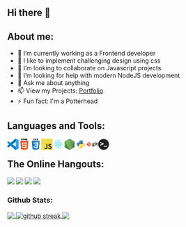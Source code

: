 ## Hi there 👋

## About me:

-   🔭 I’m currently working as a Frontend developer
-   🌱 I like to implement challenging design using css
-   👯 I’m looking to collaborate on Javascript projects
-   🤔 I’m looking for help with modern NodeJS development
-   💬 Ask me about anything
-   📫 View my Projects: [Portfolio](https://akashbanchhor.vercel.app/)
-   ⚡ Fun fact: I'm a Potterhead

## Languages and Tools:

<img align="left" alt="Visual Studio Code" width="26px" src="https://raw.githubusercontent.com/github/explore/80688e429a7d4ef2fca1e82350fe8e3517d3494d/topics/visual-studio-code/visual-studio-code.png" />
<img align="left" alt="HTML5" width="26px" src="https://raw.githubusercontent.com/github/explore/80688e429a7d4ef2fca1e82350fe8e3517d3494d/topics/html/html.png" />
<img align="left" alt="CSS3" width="26px" src="https://raw.githubusercontent.com/github/explore/80688e429a7d4ef2fca1e82350fe8e3517d3494d/topics/css/css.png" />
<img align="left" alt="JavaScript" width="26px" src="https://raw.githubusercontent.com/github/explore/80688e429a7d4ef2fca1e82350fe8e3517d3494d/topics/javascript/javascript.png" />
<img align="left" alt="React" width="26px" src="https://raw.githubusercontent.com/github/explore/80688e429a7d4ef2fca1e82350fe8e3517d3494d/topics/react/react.png" />
<img align="left" alt="Node.js" width="26px" src="https://raw.githubusercontent.com/github/explore/80688e429a7d4ef2fca1e82350fe8e3517d3494d/topics/nodejs/nodejs.png" />
<img align="left" alt="python" width="26px" src="https://raw.githubusercontent.com/github/explore/80688e429a7d4ef2fca1e82350fe8e3517d3494d/topics/python/python.png" />
<img align="left" alt="Git" width="26px" src="https://raw.githubusercontent.com/github/explore/80688e429a7d4ef2fca1e82350fe8e3517d3494d/topics/git/git.png" />
<img align="left" alt="Terminal" width="26px" src="https://raw.githubusercontent.com/github/explore/80688e429a7d4ef2fca1e82350fe8e3517d3494d/topics/terminal/terminal.png" />

<br>

## The Online Hangouts:
<a href="https://www.upwork.com/freelancers/~01a88d2143d5968304"><img src="https://img.shields.io/badge/Upwork-d5d5d5?style=for-the-badge&logo=Upwork&logoColor=0A0209"/></a>
<a href="https://www.linkedin.com/in/akash02ab/"><img src="https://img.shields.io/badge/LinkedIn-d5d5d5?style=for-the-badge&logo=linkedin&logoColor=0A0209"/></a>
<a href="https://leetcode.com/akash02ab/"><img src="https://img.shields.io/badge/-LeetCode-d5d5d5?style=for-the-badge&logo=LeetCode&logoColor=0A0209"/></a>
<a href="mailto:akash02.ab@gmail.com"><img src="https://img.shields.io/badge/Gmail-d5d5d5?style=for-the-badge&logo=gmail&logoColor=0A0209" /></a>

### Github Stats:
<a href="https://github.com/akash02ab/github-readme-stats">
  <img height=200 align="center" src="https://github-readme-stats.vercel.app/api?username=akash02ab&theme=react&card_width=495px" />
</a>
<a href="https://github.com/akash02ab/github-readme-streak-stats">
    <img height=200 align="center" src="https://github-readme-streak-stats.herokuapp.com/?user=akash02ab&amp;theme=react&amp;hide_border=false;width=480" alt="github streak">
</a>    
<a href="https://github.com/akash02ab/convoychat">
  <img height=200 align="center" src="https://github-readme-stats.vercel.app/api/top-langs?username=akash02ab&layout=compact&langs_count=8&card_width=482&theme=react" />
</a>
